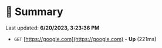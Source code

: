 # 📖 Summary
Last updated: **6/20/2023, 3:23:36 PM**

- `GET` [https://google.com](https://google.com) - **Up** (221ms)
